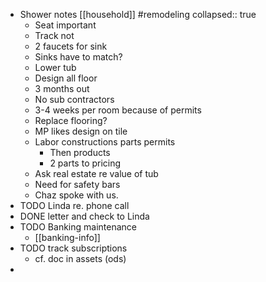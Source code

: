 - Shower notes [[household]] #remodeling
  collapsed:: true
	- Seat important
	- Track not
	- 2 faucets for sink
	- Sinks have to match?
	- Lower tub
	- Design all floor
	- 3 months out
	- No sub contractors
	- 3-4 weeks per room because of permits
	- Replace flooring?
	- MP likes design on tile
	- Labor constructions parts permits
		- Then products
		- 2 parts to pricing
	- Ask real estate re value of tub
	- Need for safety bars
	- Chaz spoke with us.
- TODO  Linda re. phone call
- DONE letter and check to Linda
- TODO Banking maintenance
	- [[banking-info]]
- TODO track subscriptions
	- cf. doc in assets (ods)
-